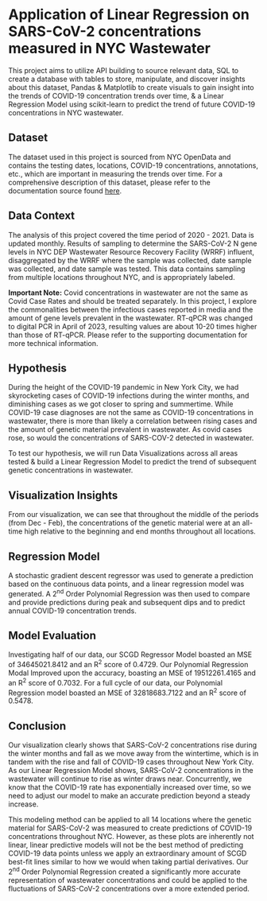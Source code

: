 # Application of Linear Regression on SARS-CoV-2 concentrations measured in NYC Wastewater

This project aims to utilize API building to source relevant data, SQL to create a database with tables to store, manipulate, and discover insights about this dataset, Pandas & Matplotlib to create visuals to gain insight into the trends of COVID-19 concentration trends over time, & a Linear Regression Model using scikit-learn to predict the trend of future COVID-19 concentrations in NYC wastewater.

## Dataset

The dataset used in this project is sourced from NYC OpenData and contains the testing dates, locations, COVID-19 concentrations, annotations, etc., which are important in measuring the trends over time. For a comprehensive description of this dataset, please refer to the documentation source found [here](https://data.cityofnewyork.us/Health/SARS-CoV-2-concentrations-measured-in-NYC-Wastewat/f7dc-2q9f).

## Data Context

The analysis of this project covered the time period of 2020 - 2021. Data is updated monthly. Results of sampling to determine the SARS-CoV-2 N gene levels in NYC DEP Wastewater Resource Recovery Facility (WRRF) influent, disaggregated by the WRRF where the sample was collected, date sample was collected, and date sample was tested. This data contains sampling from multiple locations throughout NYC, and is appropriately labeled.

**Important Note:** Covid concentrations in wastewater are not the same as Covid Case Rates and should be treated separately. In this project, I explore the commonalities between the infectious cases reported in media and the amount of gene levels prevalent in the wastewater. RT-qPCR was changed to digital PCR in April of 2023, resulting values are about 10-20 times higher than those of RT-qPCR. Please refer to the supporting documentation for more technical information.

## Hypothesis

During the height of the COVID-19 pandemic in New York City, we had skyrocketing cases of COVID-19 infections during the winter months, and diminishing cases as we got closer to spring and summertime. While COVID-19 case diagnoses are not the same as COVID-19 concentrations in wastewater, there is more than likely a correlation between rising cases and the amount of genetic material prevalent in wastewater. As covid cases rose, so would the concentrations of SARS-COV-2 detected in wastewater.

To test our hypothesis, we will run Data Visualizations across all areas tested & build a Linear Regression Model to predict the trend of subsequent genetic concentrations in wastewater.

## Visualization Insights

From our visualization, we can see that throughout the middle of the periods (from Dec - Feb), the concentrations of the genetic material were at an all-time high relative to the beginning and end months throughout all locations.

## Regression Model

A stochastic gradient descent regressor was used to generate a prediction based on the continuous data points, and a linear regression model was generated. A 2<sup>nd</sup> Order Polynomial Regression was then used to compare and provide predictions during peak and subsequent dips and to predict annual COVID-19 concentration trends.

## Model Evaluation

Investigating half of our data, our SCGD Regressor Model boasted an MSE of 34645021.8412 and an R<sup>2</sup> score of 0.4729. Our Polynomial Regression Modal Improved upon the accuracy, boasting an MSE of 19512261.4165 and an R<sup>2</sup> score of 0.7032. For a full cycle of our data, our Polynomial Regression model boasted an MSE of 32818683.7122 and an R<sup>2</sup> score of 0.5478.

## Conclusion

Our visualization clearly shows that SARS-CoV-2 concentrations rise during the winter months and fall as we move away from the wintertime, which is in tandem with the rise and fall of COVID-19 cases throughout New York City. As our Linear Regression Model shows, SARS-CoV-2 concentrations in the wastewater will continue to rise as winter draws near. Concurrently, we know that the COVID-19 rate has exponentially increased over time, so we need to adjust our model to make an accurate prediction beyond a steady increase.

This modeling method can be applied to all 14 locations where the genetic material for SARS-CoV-2 was measured to create predictions of COVID-19 concentrations throughout NYC. However, as these plots are inherently not linear, linear predictive models will not be the best method of predicting COVID-19 data points unless we apply an extraordinary amount of SCGD best-fit lines similar to how we would when taking partial derivatives. Our 2<sup>nd</sup> Order Polynomial Regression created a significantly more accurate representation of wastewater concentrations and could be applied to the fluctuations of SARS-CoV-2 concentrations over a more extended period.
